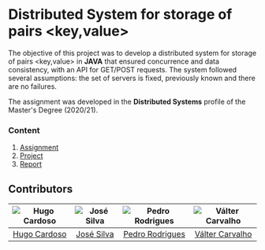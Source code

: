 # Distributed System for storage of pairs <key,value>

The objective of this project was to develop a distributed system for storage of pairs <key,value> in **JAVA** that ensured concurrence and data consistency, with an API for GET/POST requests. The system followed several assumptions: the set of servers is fixed, previously known and there are no failures.

The assignment was developed in the **Distributed Systems** profile of the Master's Degree (2020/21).

### Content

1. [Assignment](assignment.pdf)
2. [Project](src)
3. [Report](report.pdf)

## Contributors

![Hugo Cardoso][hugo-pic] | ![José Silva][ze-pic] | ![Pedro Rodrigues][areias-pic] | ![Válter Carvalho][valter-pic]
:---: | :---: | :---: | :---:
[Hugo Cardoso][hugo] | [José Silva][ze] | [Pedro Rodrigues][areias] | [Válter Carvalho][valter]

[areias]: https://github.com/pedrordgs
[areias-pic]: https://github.com/pedrordgs.png?size=120
[hugo]: https://github.com/Abjiri
[hugo-pic]: https://github.com/Abjiri.png?size=120
[valter]: https://github.com/wurzy
[valter-pic]: https://github.com/wurzy.png?size=120
[ze]: https://github.com/PedroSilva9
[ze-pic]: https://github.com/PedroSilva9.png?size=120

